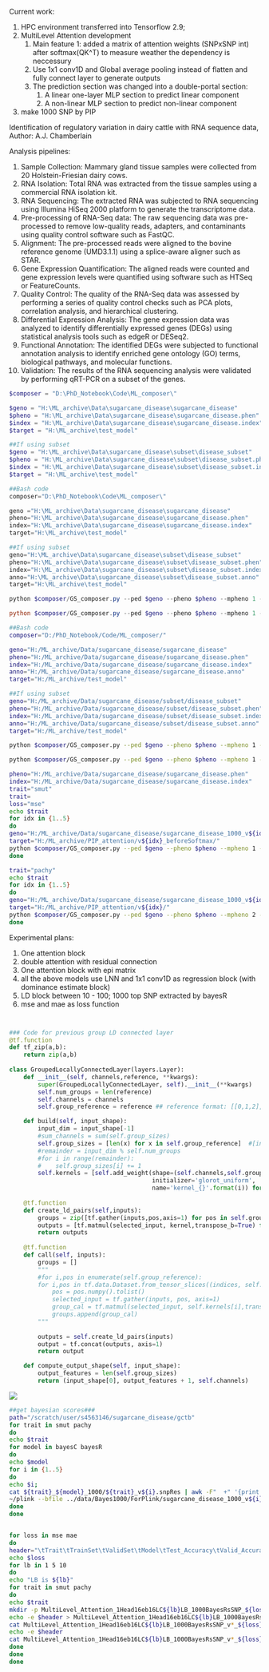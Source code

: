 Current work:

1. HPC environment transferred into Tensorflow 2.9;
2. MultiLevel Attention development
   1. Main feature 1: added a matrix of attention weights (SNPxSNP int) after softmax(QK^T) to measure weather the dependency is neccessury
   2.  Use 1x1 conv1D and Global average pooling instead of flatten and fully connect layer to generate outputs
   3. The prediction section was changed into a double-portal section:
      1.  A linear one-layer MLP section to predict linear component 
      2.  A non-linear MLP section to predict non-linear component 
3. make 1000 SNP by PIP



Identification of regulatory variation in dairy cattle with RNA sequence data, Author: A.J. Chamberlain

Analysis pipelines:

1. Sample Collection: Mammary gland tissue samples were collected from 20 Holstein-Friesian dairy cows.
2. RNA Isolation: Total RNA was extracted from the tissue samples using a commercial RNA isolation kit.
3. RNA Sequencing: The extracted RNA was subjected to RNA sequencing using Illumina HiSeq 2000 platform to generate the transcriptome data.
4. Pre-processing of RNA-Seq data: The raw sequencing data was pre-processed to remove low-quality reads, adapters, and contaminants using quality control software such as FastQC.
5. Alignment: The pre-processed reads were aligned to the bovine reference genome (UMD3.1.1) using a splice-aware aligner such as STAR.
6. Gene Expression Quantification: The aligned reads were counted and gene expression levels were quantified using software such as HTSeq or FeatureCounts.
7. Quality Control: The quality of the RNA-Seq data was assessed by performing a series of quality control checks such as PCA plots, correlation analysis, and hierarchical clustering.
8. Differential Expression Analysis: The gene expression data was analyzed to identify differentially expressed genes (DEGs) using statistical analysis tools such as edgeR or DESeq2.
9. Functional Annotation: The identified DEGs were subjected to functional annotation analysis to identify enriched gene ontology (GO) terms, biological pathways, and molecular functions.
10. Validation: The results of the RNA sequencing analysis were validated by performing qRT-PCR on a subset of the genes.

```powershell
$composer = "D:\PhD_Notebook\Code\ML_composer\"

$geno = "H:\ML_archive\Data\sugarcane_disease\sugarcane_disease"
$pheno = "H:\ML_archive\Data\sugarcane_disease\sugarcane_disease.phen"
$index = "H:\ML_archive\Data\sugarcane_disease\sugarcane_disease.index"
$target = "H:\ML_archive\test_model" 

##If using subset 
$geno = "H:\ML_archive\Data\sugarcane_disease\subset\disease_subset"
$pheno = "H:\ML_archive\Data\sugarcane_disease\subset\disease_subset.phen"
$index = "H:\ML_archive\Data\sugarcane_disease\subset\disease_subset.index"
$target = "H:\ML_archive\test_model" 

##Bash code
composer="D:\PhD_Notebook\Code\ML_composer\"

geno ="H:\ML_archive\Data\sugarcane_disease\sugarcane_disease"
pheno="H:\ML_archive\Data\sugarcane_disease\sugarcane_disease.phen"
index="H:\ML_archive\Data\sugarcane_disease\sugarcane_disease.index"
target="H:\ML_archive\test_model" 

##If using subset 
geno="H:\ML_archive\Data\sugarcane_disease\subset\disease_subset"
pheno="H:\ML_archive\Data\sugarcane_disease\subset\disease_subset.phen"
index="H:\ML_archive\Data\sugarcane_disease\subset\disease_subset.index"
anno="H:\ML_archive\Data\sugarcane_disease\subset\disease_subset.anno"
target="H:\ML_archive\test_model" 

python $composer/GS_composer.py --ped $geno --pheno $pheno --mpheno 1 --index $index --trait smut --width 256 --depth 0 --model "LNN" -o $target --quiet 1 --plot --epoch 5 --round 1 --locallyConnect 8 --embedding 8 --batch 8

python $composer/GS_composer.py --ped $geno --pheno $pheno --mpheno 1 --index $index --trait smut --width 256 --depth 0 --model "MultiLevelNN" -o $target --quiet 1 --plot --epoch 5 --round 1 --locallyConnect 8 --embedding 8 --batch 8


```

```bash
##Bash code
composer="D:/PhD_Notebook/Code/ML_composer/"

geno="H:/ML_archive/Data/sugarcane_disease/sugarcane_disease"
pheno="H:/ML_archive/Data/sugarcane_disease/sugarcane_disease.phen"
index="H:/ML_archive/Data/sugarcane_disease/sugarcane_disease.index"
anno="H:/ML_archive/Data/sugarcane_disease/sugarcane_disease.anno"
target="H:/ML_archive/test_model" 

##If using subset 
geno="H:/ML_archive/Data/sugarcane_disease/subset/disease_subset"
pheno="H:/ML_archive/Data/sugarcane_disease/subset/disease_subset.phen"
index="H:/ML_archive/Data/sugarcane_disease/subset/disease_subset.index"
anno="H:/ML_archive/Data/sugarcane_disease/subset/disease_subset.anno"
target="H:/ML_archive/test_model" 

python $composer/GS_composer.py --ped $geno --pheno $pheno --mpheno 1 --index $index --trait smut --width 256 --depth 0 --model "LNN" -o $target --quiet 1 --plot --epoch 5 --round 1 --locallyConnect 8 --embedding 8 --batch 8

python $composer/GS_composer.py --ped $geno --pheno $pheno --mpheno 1 --index $index --trait smut --width 256 --depth 1 --model "MultiLevel Attention" -o $target --quiet 1 --plot --epoch 5 --round 1 --locallyConnect 8 --embedding 8 --batch 8 --num-heads 1 --locallyBlock 10

pheno="H:/ML_archive/Data/sugarcane_disease/sugarcane_disease.phen"
index="H:/ML_archive/Data/sugarcane_disease/sugarcane_disease.index"
trait="smut"
trait=
loss="mse"
echo $trait
for idx in {1..5}
do
geno="H:/ML_archive/Data/sugarcane_disease/sugarcane_disease_1000_v${idx}_${trait}"
target="H:/ML_archive/PIP_attention/v${idx}_beforeSoftmax/"
python $composer/GS_composer.py --ped $geno --pheno $pheno --mpheno 1 --index $index --trait $trait --width 256 --depth 1 --model "MultiLevel Attention" -o $target --quiet 1 --plot --epoch 30 --round 1 --locallyConnect 16 --embedding 16 --batch 128 --num-heads 1 --locallyBlock 1 --vindex $idx --lr 0.001 --loss $loss
done

trait="pachy"
echo $trait
for idx in {1..5}
do
geno="H:/ML_archive/Data/sugarcane_disease/sugarcane_disease_1000_v${idx}_${trait}"
target="H:/ML_archive/PIP_attention/v${idx}/"
python $composer/GS_composer.py --ped $geno --pheno $pheno --mpheno 2 --index $index --trait $trait --width 256 --depth 1 --model "MultiLevel Attention" -o $target --quiet 1 --plot --epoch 30 --round 1 --locallyConnect 16 --embedding 16 --batch 64 --num-heads 1 --locallyBlock 1 --vindex $idx --lr 0.001 --loss $loss
done

```

Experimental plans:

1. One attention block
2. double attention with residual connection
3. One attention block with epi matrix
4. all the above models use LNN and 1x1 conv1D as regression block (with dominance estimate block)
5. LD block between 10 - 100; 1000 top SNP extracted by bayesR
6. mse and mae as loss function

```python


### Code for previous group LD connected layer
@tf.function
def tf_zip(a,b):
    return zip(a,b)
    
class GroupedLocallyConnectedLayer(layers.Layer):
    def __init__(self, channels,reference, **kwargs):
        super(GroupedLocallyConnectedLayer, self).__init__(**kwargs)
        self.num_groups = len(reference)
        self.channels = channels
        self.group_reference = reference ## reference format: [[0,1,2],[3,4,5],[6,7,8]...]

    def build(self, input_shape):
        input_dim = input_shape[-1]
        #sum_channels = sum(self.group_sizes)
        self.group_sizes = [len(x) for x in self.group_reference]  #[input_dim // self.num_groups] * self.num_groups
        #remainder = input_dim % self.num_groups
        #for i in range(remainder):
        #    self.group_sizes[i] += 1
        self.kernels = [self.add_weight(shape=(self.channels,self.group_sizes[i],input_dim), 
                                        initializer='glorot_uniform', 
                                        name='kernel_{}'.format(i)) for i in range(self.num_groups)]
        
    @tf.function
    def create_ld_pairs(self,inputs):
        groups = zip([tf.gather(inputs,pos,axis=1) for pos in self.group_reference],self.kernels)
        outputs = [tf.matmul(selected_input, kernel,transpose_b=True) for selected_input,kernel in pairs]
        return outputs
        
    @tf.function
    def call(self, inputs):
        groups = []
        """
        #for i,pos in enumerate(self.group_reference):
        for i,pos in tf.data.Dataset.from_tensor_slices((indices, self.group_reference)):
            pos = pos.numpy().tolist()
            selected_input = tf.gather(inputs, pos, axis=1)
            group_cal = tf.matmul(selected_input, self.kernels[i],transpose_b=True)
            groups.append(group_cal)
        """
        
        outputs = self.create_ld_pairs(inputs)
        output = tf.concat(outputs, axis=1)
        return output

    def compute_output_shape(self, input_shape):
        output_features = len(self.group_sizes)
        return (input_shape[0], output_features + 1, self.channels)
```

![](C:\Users\70651\AppData\Roaming\Typora\typora-user-images\image-20230530144447692.png)

```bash
##get bayesian scores###
path="/scratch/user/s4563146/sugarcane_disease/gctb"
for trait in smut pachy
do
echo $trait
for model in bayesC bayesR
do
echo $model
for i in {1..5}
do 
echo $i; 
cat ${trait}_${model}_1000/${trait}_v${i}.snpRes | awk -F"  +" '{print $3,$6,$9}' > ${trait}_${model}_1000/${trait}_v${i}.snpEff; 
~/plink --bfile ../data/Bayes1000/ForPlink/sugarcane_disease_1000_v${i}_${trait} --score ${trait}_${model}_1000/${trait}_v${i}.snpEff header sum --out ${trait}_${model}_1000/${trait}_v${i}.score; done
done
done


for loss in mse mae
do
header="\tTrait\tTrainSet\tValidSet\tModel\tTest_Accuracy\tValid_Accuracy\t${loss}\tRuntime" 
echo $loss
for lb in 1 5 10
do 
echo "LB is ${lb}"
for trait in smut pachy
do
echo $trait
mkdir -p MultiLevel_Attention_1Head16eb16LC${lb}LB_1000BayesRsSNP_${loss}_pcaIndex
echo -e $header > MultiLevel_Attention_1Head16eb16LC${lb}LB_1000BayesRsSNP_${loss}_pcaIndex/MultiLevelAttention_train_record_${trait}.csv
cat MultiLevel_Attention_1Head16eb16LC${lb}LB_1000BayesRsSNP_v*_${loss}_pcaIndex/MultiLevelAttention_train_record_${trait}.csv | grep -v "Trait" >> MultiLevel_Attention_1Head16eb16LC${lb}LB_1000BayesRsSNP_${loss}_pcaIndex/MultiLevelAttention_train_record_${trait}.csv
echo -e $header
cat MultiLevel_Attention_1Head16eb16LC${lb}LB_1000BayesRsSNP_v*_${loss}_pcaIndex/MultiLevelAttention_train_record_${trait}.csv | grep -v "Trait"
done
done
done

```

